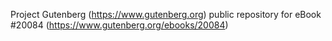 Project Gutenberg (https://www.gutenberg.org) public repository for eBook #20084 (https://www.gutenberg.org/ebooks/20084)
